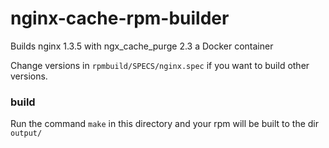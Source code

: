 # nginx-cache-rpm-builder

Builds nginx 1.3.5 with ngx_cache_purge 2.3 a Docker container

Change versions in `rpmbuild/SPECS/nginx.spec` if you want to build other versions.

### build
Run the command `make` in this directory and your rpm will be built to the dir `output/`